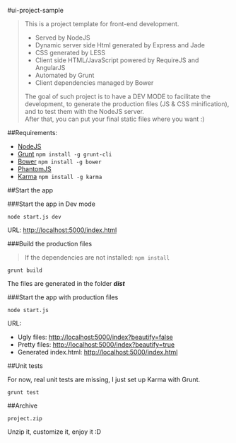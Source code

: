#ui-project-sample

>This is a project template for front-end development.
>
>- Served by NodeJS
>- Dynamic server side Html generated by Express and Jade
>- CSS generated by LESS
>- Client side HTML/JavaScript powered by RequireJS and AngularJS
>- Automated by Grunt
>- Client dependencies managed by Bower
>
>The goal of such project is to have a DEV MODE to facilitate the development, to generate the production files (JS & CSS minification), and to test them with the NodeJS server.  
>After that, you can put your final static files where you want :)

##Requirements:

- [NodeJS](http://nodejs.org/download/)
- [Grunt](http://gruntjs.com/) ```npm install -g grunt-cli```
- [Bower](http://bower.io/) ```npm install -g bower```
- [PhantomJS](http://phantomjs.org/)
- [Karma](http://karma-runner.github.io/) ```npm install -g karma```

##Start the app

###Start the app in Dev mode

```
node start.js dev
```

URL: [http://localhost:5000/index.html](http://localhost:5000/index.html)

###Build the production files

>If the dependencies are not installed: ```npm install```

```
grunt build
```

The files are generated in the folder ___dist___

###Start the app with production files

```
node start.js
```

URL:  
- Ugly files: [http://localhost:5000/index?beautify=false](http://localhost:5000/index?beautify=false)
- Pretty files: [http://localhost:5000/index?beautify=true](http://localhost:5000/index.html?beautify=true)
- Generated index.html: [http://localhost:5000/index.html](http://localhost:5000/index.html)

##Unit tests

For now, real unit tests are missing, I just set up Karma with Grunt.

```
grunt test
```
##Archive

```
project.zip
```

Unzip it, customize it, enjoy it :D
